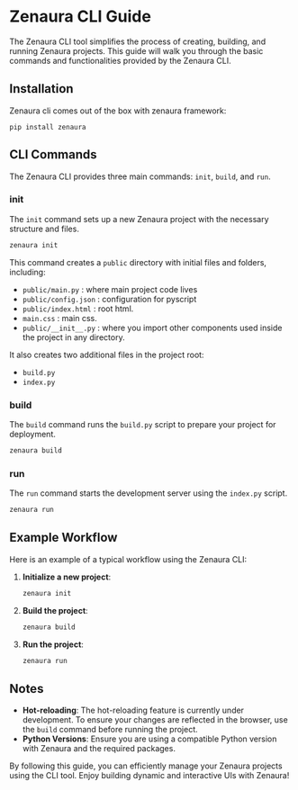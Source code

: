 # Zenaura CLI Guide

The Zenaura CLI tool simplifies the process of creating, building, and running Zenaura projects. This guide will walk you through the basic commands and functionalities provided by the Zenaura CLI.

## Installation

Zenaura cli comes out of the box with zenaura framework:

```
pip install zenaura
```

## CLI Commands

The Zenaura CLI provides three main commands: `init`, `build`, and `run`.

### init

The `init` command sets up a new Zenaura project with the necessary structure and files.

```sh
zenaura init
```

This command creates a `public` directory with initial files and folders, including:

- `public/main.py` : where main project code lives
- `public/config.json` : configuration for pyscript
- `public/index.html` : root html.
- `main.css` : main css.
- `public/__init__.py` : where you import other components used inside the project in any directory.

It also creates two additional files in the project root:

- `build.py`
- `index.py`

### build

The `build` command runs the `build.py` script to prepare your project for deployment.

```sh
zenaura build
```

### run

The `run` command starts the development server using the `index.py` script.

```sh
zenaura run
```

## Example Workflow

Here is an example of a typical workflow using the Zenaura CLI:

1. **Initialize a new project**:

   ```sh
   zenaura init
   ```

2. **Build the project**:

   ```sh
   zenaura build
   ```

3. **Run the project**:
   ```sh
   zenaura run
   ```

## Notes

- **Hot-reloading**: The hot-reloading feature is currently under development. To ensure your changes are reflected in the browser, use the `build` command before running the project.
- **Python Versions**: Ensure you are using a compatible Python version with Zenaura and the required packages.

By following this guide, you can efficiently manage your Zenaura projects using the CLI tool. Enjoy building dynamic and interactive UIs with Zenaura!
